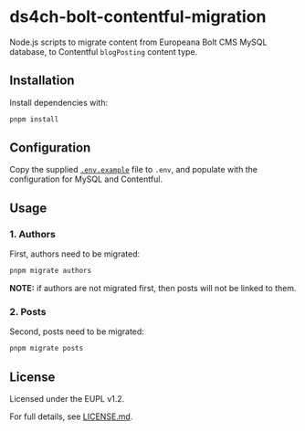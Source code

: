 # ds4ch-bolt-contentful-migration

Node.js scripts to migrate content from Europeana Bolt CMS MySQL database,
to Contentful `blogPosting` content type.

## Installation

Install dependencies with:
```sh
pnpm install
```

## Configuration

Copy the supplied [`.env.example`](./.env.example) file to `.env`, and populate
with the configuration for MySQL and Contentful.

## Usage

### 1. Authors

First, authors need to be migrated:
```sh
pnpm migrate authors
```

**NOTE:** if authors are not migrated first, then posts will not be linked to
them.

### 2. Posts

Second, posts need to be migrated:
```sh
pnpm migrate posts
```

## License

Licensed under the EUPL v1.2.

For full details, see [LICENSE.md](LICENSE.md).
